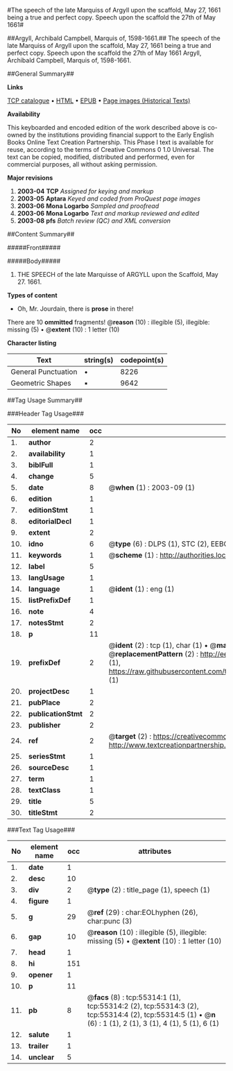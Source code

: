 #The speech of the late Marquiss of Argyll upon the scaffold, May 27, 1661 being a true and perfect copy. Speech upon the scaffold the 27th of May 1661#

##Argyll, Archibald Campbell, Marquis of, 1598-1661.##
The speech of the late Marquiss of Argyll upon the scaffold, May 27, 1661 being a true and perfect copy.
Speech upon the scaffold the 27th of May 1661
Argyll, Archibald Campbell, Marquis of, 1598-1661.

##General Summary##

**Links**

[TCP catalogue](http://www.ota.ox.ac.uk/tcp/)  • 
[HTML](http://tei.it.ox.ac.uk/tcp/Texts-HTML/free/A25/A25795.html)  • 
[EPUB](http://tei.it.ox.ac.uk/tcp/Texts-EPUB/free/A25/A25795.epub) • 
[Page images (Historical Texts)](https://data.historicaltexts.jisc.ac.uk/view?pubId=eebo-12165925e&pageId=eebo-12165925e-55314-1)

**Availability**

This keyboarded and encoded edition of the
	       work described above is co-owned by the institutions
	       providing financial support to the Early English Books
	       Online Text Creation Partnership. This Phase I text is
	       available for reuse, according to the terms of Creative
	       Commons 0 1.0 Universal. The text can be copied,
	       modified, distributed and performed, even for
	       commercial purposes, all without asking permission.

**Major revisions**

1. __2003-04__ __TCP__ *Assigned for keying and markup*
1. __2003-05__ __Aptara__ *Keyed and coded from ProQuest page images*
1. __2003-06__ __Mona Logarbo__ *Sampled and proofread*
1. __2003-06__ __Mona Logarbo__ *Text and markup reviewed and edited*
1. __2003-08__ __pfs__ *Batch review (QC) and XML conversion*

##Content Summary##

#####Front#####

#####Body#####

1. THE
SPEECH of the late
Marquisse of ARGYLL
upon the Scaffold, May 27. 1661.

**Types of content**

  * Oh, Mr. Jourdain, there is **prose** in there!

There are 10 **ommitted** fragments! 
 @__reason__ (10) : illegible (5), illegible: missing (5)  •  @__extent__ (10) : 1 letter (10)

**Character listing**


|Text|string(s)|codepoint(s)|
|---|---|---|
|General Punctuation|•|8226|
|Geometric Shapes|▪|9642|

##Tag Usage Summary##

###Header Tag Usage###

|No|element name|occ|attributes|
|---|---|---|---|
|1.|__author__|2||
|2.|__availability__|1||
|3.|__biblFull__|1||
|4.|__change__|5||
|5.|__date__|8| @__when__ (1) : 2003-09 (1)|
|6.|__edition__|1||
|7.|__editionStmt__|1||
|8.|__editorialDecl__|1||
|9.|__extent__|2||
|10.|__idno__|6| @__type__ (6) : DLPS (1), STC (2), EEBO-CITATION (1), OCLC (1), VID (1)|
|11.|__keywords__|1| @__scheme__ (1) : http://authorities.loc.gov/ (1)|
|12.|__label__|5||
|13.|__langUsage__|1||
|14.|__language__|1| @__ident__ (1) : eng (1)|
|15.|__listPrefixDef__|1||
|16.|__note__|4||
|17.|__notesStmt__|2||
|18.|__p__|11||
|19.|__prefixDef__|2| @__ident__ (2) : tcp (1), char (1)  •  @__matchPattern__ (2) : ([0-9\-]+):([0-9IVX]+) (1), (.+) (1)  •  @__replacementPattern__ (2) : http://eebo.chadwyck.com/downloadtiff?vid=$1&page=$2 (1), https://raw.githubusercontent.com/textcreationpartnership/Texts/master/tcpchars.xml#$1 (1)|
|20.|__projectDesc__|1||
|21.|__pubPlace__|2||
|22.|__publicationStmt__|2||
|23.|__publisher__|2||
|24.|__ref__|2| @__target__ (2) : https://creativecommons.org/publicdomain/zero/1.0/ (1), http://www.textcreationpartnership.org/docs/. (1)|
|25.|__seriesStmt__|1||
|26.|__sourceDesc__|1||
|27.|__term__|1||
|28.|__textClass__|1||
|29.|__title__|5||
|30.|__titleStmt__|2||


###Text Tag Usage###

|No|element name|occ|attributes|
|---|---|---|---|
|1.|__date__|1||
|2.|__desc__|10||
|3.|__div__|2| @__type__ (2) : title_page (1), speech (1)|
|4.|__figure__|1||
|5.|__g__|29| @__ref__ (29) : char:EOLhyphen (26), char:punc (3)|
|6.|__gap__|10| @__reason__ (10) : illegible (5), illegible: missing (5)  •  @__extent__ (10) : 1 letter (10)|
|7.|__head__|1||
|8.|__hi__|151||
|9.|__opener__|1||
|10.|__p__|11||
|11.|__pb__|8| @__facs__ (8) : tcp:55314:1 (1), tcp:55314:2 (2), tcp:55314:3 (2), tcp:55314:4 (2), tcp:55314:5 (1)  •  @__n__ (6) : 1 (1), 2 (1), 3 (1), 4 (1), 5 (1), 6 (1)|
|12.|__salute__|1||
|13.|__trailer__|1||
|14.|__unclear__|5||
